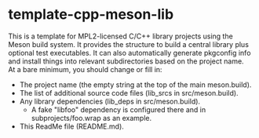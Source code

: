 # template-cpp-meson-lib
This is a template for MPL2-licensed C/C++ library projects using the Meson build system. It provides the structure to build a central library plus optional test executables. It can also automatically generate pkgconfig info and install things into relevant subdirectories based on the project name.  
At a bare minimum, you should change or fill in:
* The project name (the empty string at the top of the main meson.build).
* The list of additional source code files (lib_srcs in src/meson.build).
* Any library dependencies (lib_deps in src/meson.build).
  * A fake "libfoo" dependency is configured there and in subprojects/foo.wrap as an example.
* This ReadMe file (README.md).
